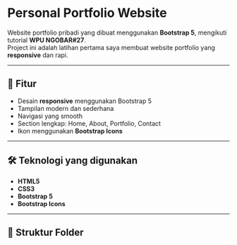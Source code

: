 # Personal Portfolio Website



Website portfolio pribadi yang dibuat menggunakan **Bootstrap 5**, mengikuti tutorial **WPU NGOBAR#27**.  
Project ini adalah latihan pertama saya membuat website portfolio yang **responsive** dan rapi.

---

## 🚀 Fitur

- Desain **responsive** menggunakan Bootstrap 5
- Tampilan modern dan sederhana
- Navigasi yang smooth
- Section lengkap: Home, About, Portfolio, Contact
- Ikon menggunakan **Bootstrap Icons**

---

## 🛠️ Teknologi yang digunakan

- **HTML5**
- **CSS3**
- **Bootstrap 5**
- **Bootstrap Icons**

---

## 📂 Struktur Folder

